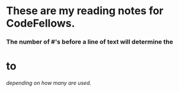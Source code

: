 # These are my reading notes for CodeFellows.

### The number of #'s before a line of text will determine the <h1> to <h6> depending on how many are used.
